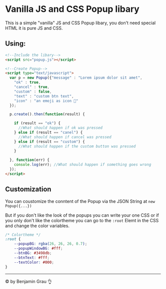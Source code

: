 # Vanilla JS and CSS Popup libary

This is a simple "vanilla" JS and CSS Popup libary, you don't need special HTML it is pure JS and CSS.

## Using:

```HTML
<!--Include the libary-->
<script src="popup.js"></script>

<!--Create Popup-->
<script type="text/javascript">
  var p = new Popup({"message" : "Lorem ipsum dolor sit amet",
    "ok" : true,
    "cancel" : true,
    "custom" : false,
    "text" : "custom btn text",
    "icon" : "an emoji as icon 📣"
  });

  p.create().then(function(result) {

    if (result == "ok") { 
      //What should happen if ok was pressed
    } else if (result == "canel") { 
      //What should happen if cancel was pressed
    } else if (result == "custom") {
      //What should happen if the custom button was pressed
    }
        
  }, function(err) {
    console.log(err); //What should happen if something goes wrong
  });
</script>
```

## Customization

You can coustomize the conntent of the Popup via the JSON String at `new Popup({...})`

But if you don't like the look of the popups you can write your one CSS or if you only don't like the colortheme you can go to the `:root` Elemt in the CSS and change the color variables.
```CSS
/* Colortheme */
:root {
	--popupBG: rgba(26, 26, 26, 0.7);
	--popupWindowBG: #fff;
	--btnBG: #3498db;
	--btnText: #fff;
	--textColor: #000;
}
```

---
© by Benjamin Grau 👌